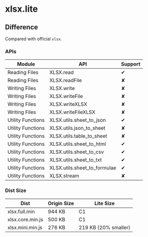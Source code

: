 # xlsx.lite

## Difference

Compared with official `xlsx`.

### APIs

| Module            | API                          | Support |
| ----------------- | ---------------------------- | ------- |
| Reading Files     | XLSX.read                    | ✔       |
| Reading Files     | XLSX.readFile                | ✘       |
| Writing Files     | XLSX.write                   | ✘       |
| Writing Files     | XLSX.writeFile               | ✘       |
| Writing Files     | XLSX.writeXLSX               | ✘       |
| Writing Files     | XLSX.writeFileXLSX           | ✘       |
| Utility Functions | XLSX.utils.sheet_to_json     | ✔       |
| Utility Functions | XLSX.utils.json_to_sheet     | ✘       |
| Utility Functions | XLSX.utils.table_to_sheet    | ✘       |
| Utility Functions | XLSX.utils.sheet_to_html     | ✔       |
| Utility Functions | XLSX.utils.sheet_to_csv      | ✔       |
| Utility Functions | XLSX.utils.sheet_to_txt      | ✔       |
| Utility Functions | XLSX.utils.sheet_to_formulae | ✔       |
| Utility Functions | XLSX.stream                  | ✘       |

### Dist Size

| Dist             | Origin Size | Lite Size            |
| ---------------- | ----------- | -------------------- |
| xlsx.full.min    | 944 KB      | C1                   |
| xlsx.core.min.js | 500 KB      | C1                   |
| xlsx.mini.min.js | 276 KB      | 219 KB (20% smaller) |
